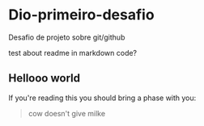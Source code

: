 # Dio-primeiro-desafio
Desafio de projeto sobre git/github


test about readme in markdown code?

## Hellooo world
If you're reading this you should bring a phase with you:
>cow doesn't give milke
